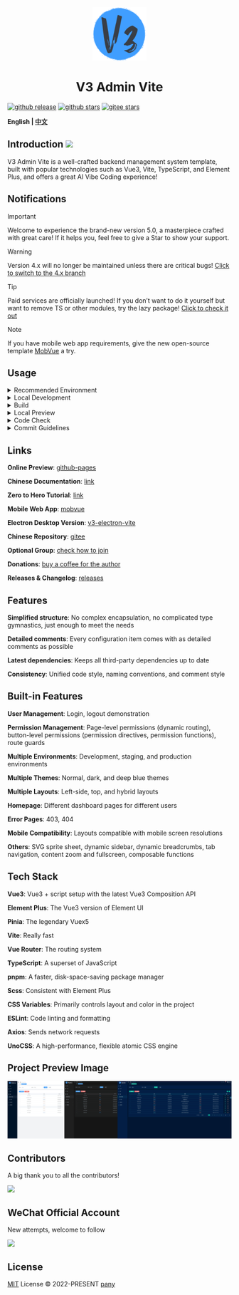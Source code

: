 <div align="center">
  <img alt="logo" width="120" height="120" src="./src/common/assets/images/layouts/logo.png">
  <h1>V3 Admin Vite</h1>
</div>

[![github release](https://img.shields.io/github/v/release/un-pany/v3-admin-vite?style=flat)](https://github.com/un-pany/v3-admin-vite/releases)
[![github stars](https://img.shields.io/github/stars/un-pany/v3-admin-vite?style=flat)](https://github.com/un-pany/v3-admin-vite/stargazers)
[![gitee stars](https://gitee.com/un-pany/v3-admin-vite/badge/star.svg)](https://gitee.com/un-pany/v3-admin-vite/stargazers)

<b>English | <a href="./README.zh-CN.md">中文</a></b>

## Introduction <a href="https://mp.weixin.qq.com/s/ccuzm4ZlHvN-1XBBN2lduQ"><img src="https://img.shields.io/badge/AI-VibeCoding-black"></a>

V3 Admin Vite is a well-crafted backend management system template, built with popular technologies such as Vue3, Vite, TypeScript, and Element Plus, and offers a great AI Vibe Coding experience!

## Notifications

> [!IMPORTANT]
> Welcome to experience the brand-new version 5.0, a masterpiece crafted with great care! If it helps you, feel free to give a Star to show your support.

> [!WARNING]
> Version 4.x will no longer be maintained unless there are critical bugs! [Click to switch to the 4.x branch](https://github.com/un-pany/v3-admin-vite/tree/4.x)

> [!TIP]
> Paid services are officially launched! If you don’t want to do it yourself but want to remove TS or other modules, try the lazy package! [Click to check it out](https://github.com/un-pany/v3-admin-vite/issues/225)

> [!NOTE]
> If you have mobile web app requirements, give the new open-source template [MobVue](https://github.com/un-pany/mobvue) a try.

## Usage

<details>
<summary>Recommended Environment</summary>

<br>

- Latest version of `Visual Studio Code` or AI IDE `Cursor` and `Trae`
- Install the recommended plugins in the `.vscode/extensions.json` file
- `node` 20.19+ or 22.12+
- `pnpm` 10+

</details>

<details>
<summary>Local Development</summary>

<br>

```bash
# Clone the project
git clone https://github.com/un-pany/v3-admin-vite.git

# Enter the project directory
cd v3-admin-vite

# Install dependencies
pnpm i

# Start the development server
pnpm dev
```

</details>

<details>
<summary>Build</summary>

<br>

```bash
# Build for the staging environment
pnpm build:staging

# Build for the production environment
pnpm build
```

</details>

<details>
<summary>Local Preview</summary>

<br>

```bash
# Execute the build command first to generate the dist directory, then run the preview command
pnpm preview
```

</details>

<details>
<summary>Code Check</summary>

<br>

```bash
# Code linting and formatting
pnpm lint

# Unit tests
pnpm test
```

</details>

<details>
<summary>Commit Guidelines</summary>

<br>

`feat` New feature

`fix` Bug fix

`perf` Performance improvement

`refactor` Code refactoring

`docs` Documentation and comments

`types` Type-related changes

`test` Unit tests related

`ci` Continuous integration, workflows

`revert` Revert changes

`chore` Chores (update dependencies, modify configurations, etc)

</details>

## Links

**Online Preview**: [github-pages](https://un-pany.github.io/v3-admin-vite)

**Chinese Documentation**: [link](https://juejin.cn/post/7089377403717287972)

**Zero to Hero Tutorial**: [link](https://juejin.cn/column/7207659644487139387)

**Mobile Web App**: [mobvue](https://github.com/un-pany/mobvue)

**Electron Desktop Version**: [v3-electron-vite](https://github.com/un-pany/v3-electron-vite)

**Chinese Repository**: [gitee](https://gitee.com/un-pany/v3-admin-vite)

**Optional Group**: [check how to join](https://github.com/un-pany/v3-admin-vite/issues/191)

**Donations**: [buy a coffee for the author](https://github.com/un-pany/v3-admin-vite/issues/69)

**Releases & Changelog**: [releases](https://github.com/un-pany/v3-admin-vite/releases)

## Features

**Simplified structure**: No complex encapsulation, no complicated type gymnastics, just enough to meet the needs

**Detailed comments**: Every configuration item comes with as detailed comments as possible

**Latest dependencies**: Keeps all third-party dependencies up to date

**Consistency**: Unified code style, naming conventions, and comment style

## Built-in Features

**User Management**: Login, logout demonstration

**Permission Management**: Page-level permissions (dynamic routing), button-level permissions (permission directives, permission functions), route guards

**Multiple Environments**: Development, staging, and production environments

**Multiple Themes**: Normal, dark, and deep blue themes

**Multiple Layouts**: Left-side, top, and hybrid layouts

**Homepage**: Different dashboard pages for different users

**Error Pages**: 403, 404

**Mobile Compatibility**: Layouts compatible with mobile screen resolutions

**Others**: SVG sprite sheet, dynamic sidebar, dynamic breadcrumbs, tab navigation, content zoom and fullscreen, composable functions

## Tech Stack

**Vue3**: Vue3 + script setup with the latest Vue3 Composition API

**Element Plus**: The Vue3 version of Element UI

**Pinia**: The legendary Vuex5

**Vite**: Really fast

**Vue Router**: The routing system

**TypeScript**: A superset of JavaScript

**pnpm**: A faster, disk-space-saving package manager

**Scss**: Consistent with Element Plus

**CSS Variables**: Primarily controls layout and color in the project

**ESLint**: Code linting and formatting

**Axios**: Sends network requests

**UnoCSS**: A high-performance, flexible atomic CSS engine

## Project Preview Image

![preview](./src/common/assets/images/docs/preview.png)

## Contributors

A big thank you to all the contributors!

<a href="https://github.com/un-pany/v3-admin-vite/graphs/contributors">
  <img src="https://contrib.rocks/image?repo=un-pany/v3-admin-vite">
</a>

## ‌WeChat Official Account‌

New attempts, welcome to follow

<a href="https://mp.weixin.qq.com/s/artNHKubYNRBlsrxD7eXXA">
  <img src="https://github.com/user-attachments/assets/529bac73-f9e3-4311-94d0-3db57216b771">
</a>

## License

[MIT](./LICENSE) License © 2022-PRESENT [pany](https://github.com/pany-ang)
